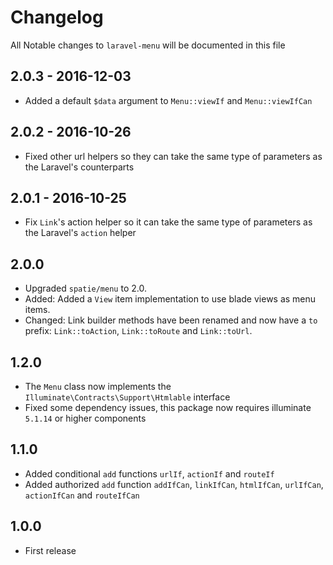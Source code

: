# Changelog

All Notable changes to `laravel-menu` will be documented in this file

## 2.0.3 - 2016-12-03

- Added a default `$data` argument to `Menu::viewIf` and `Menu::viewIfCan`

## 2.0.2 - 2016-10-26

- Fixed other url helpers so they can take the same type of parameters as the Laravel's counterparts

## 2.0.1 - 2016-10-25

- Fix `Link`'s action helper so it can take the same type of parameters as the Laravel's `action` helper

## 2.0.0

- Upgraded `spatie/menu` to 2.0.
- Added: Added a `View` item implementation to use blade views as menu items.
- Changed: Link builder methods have been renamed and now have a `to` prefix: `Link::toAction`, `Link::toRoute` and `Link::toUrl`.

## 1.2.0
- The `Menu` class now implements the `Illuminate\Contracts\Support\Htmlable` interface
- Fixed some dependency issues, this package now requires illuminate `5.1.14` or higher components

## 1.1.0
- Added conditional `add` functions `urlIf`, `actionIf` and `routeIf`
- Added authorized `add` function `addIfCan`, `linkIfCan`, `htmlIfCan`, `urlIfCan`, `actionIfCan` and `routeIfCan`

## 1.0.0
- First release
